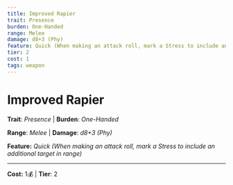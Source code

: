 ```yaml
---
title: Improved Rapier
trait: Presence
burden: One-Handed
range: Melee
damage: d8+3 (Phy)
feature: Quick (When making an attack roll, mark a Stress to include an additional target in range)
tier: 2
cost: 1
tags: weapon
---
```

# Improved Rapier

**Trait**: _Presence_ | **Burden**: _One-Handed_

**Range**: _Melee_ | **Damage**: _d8+3 (Phy)_

**Feature:** _Quick (When making an attack roll, mark a Stress to include an additional target in range)_

___
**Cost:** 1💰 | **Tier**: 2
